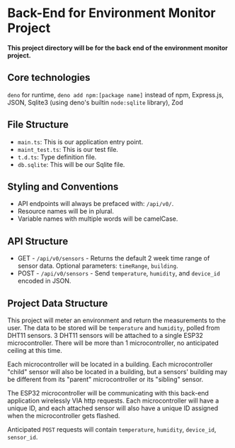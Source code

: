 # Back-End for Environment Monitor Project

**This project directory will be for the back end of the environment monitor project.**

## Core technologies

`deno` for runtime, `deno add npm:[package name]` instead of npm, Express.js, JSON, Sqlite3 (using deno's builtin `node:sqlite` library), Zod

## File Structure
* `main.ts`: This is our application entry point.
* `maint_test.ts`: This is our test file.
* `t.d.ts`: Type definition file.
* `db.sqlite`: This will be our Sqlite file.

## Styling and Conventions
* API endpoints will always be prefaced with: `/api/v0/`.
* Resource names will be in plural.
* Variable names with multiple words will be camelCase.

## API Structure
* GET - `/api/v0/sensors` - Returns the default 2 week time range of sensor data. Optional parameters: `timeRange`, `building`.
* POST - `/api/v0/sensors` - Send `temperature`, `humidity`, and `device_id` encoded in JSON.

## Project Data Structure
This project will meter an environment and return the measurements to the user. The data to be stored will be `temperature` and `humidity`, polled from DHT11 sensors. 3 DHT11 sensors will be attached to a single ESP32 microcontroller. There will be more than 1 microcontroller, no anticipated ceiling at this time.

Each microcontroller will be located in a building. Each microcontroller "child" sensor will also be located in a building, but a sensors' building may be different from its "parent" microcontroller or its "sibling" sensor.

The ESP32 microcontroller will be communicating with this back-end application wirelessly VIA http requests. Each microcontroller will have a unique ID, and each attached sensor will also have a unique ID assigned when the microcontroller gets flashed.

Anticipated `POST` requests will contain `temperature`, `humidity`, `device_id`, `sensor_id`.
